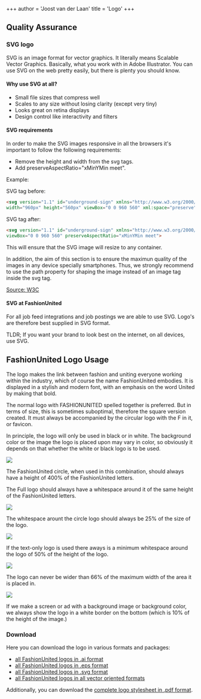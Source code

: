+++
author = 'Joost van der Laan'
title = 'Logo'
+++

## Quality Assurance

### SVG logo

SVG is an image format for vector graphics. It literally means Scalable Vector
Graphics. Basically, what you work with in Adobe Illustrator. You can use SVG on
the web pretty easily, but there is plenty you should know.

#### Why use SVG at all?

- Small file sizes that compress well
- Scales to any size without losing clarity (except very tiny)
- Looks great on retina displays
- Design control like interactivity and filters

#### SVG requirements

In order to make the SVG images responsive in all the browsers it's important to
follow the following requirements:

- Remove the height and width from the svg tags.
- Add preserveAspectRatio="xMinYMin meet".

Example:

SVG tag before:

```html
<svg version="1.1" id="underground-sign" xmlns="http://www.w3.org/2000/svg"
width="960px" height="560px" viewBox="0 0 960 560" xml:space="preserve">
```

SVG tag after:

```html
<svg version="1.1" id="underground-sign" xmlns="http://www.w3.org/2000/svg"
viewBox="0 0 960 560" preserveAspectRatio="xMinYMin meet">
```

This will ensure that the SVG image will resize to any container.

In addition, the aim of this section is to ensure the maximun quality of the
images in any device specially smartphones. Thus, we strongly recommend to use
the path property for shaping the image instead of an image tag inside the svg
tag.

[Source: W3C](https://www.w3.org/TR/SVG/single-page.html#coords-PreserveAspectRatioAttribute)

#### SVG at FashionUnited

For all job feed integrations and job postings we are able to use SVG. Logo's
are therefore best supplied in SVG format.

TLDR; If you want your brand to look best on the internet, on all devices, use
SVG.

## FashionUnited Logo Usage

The logo makes the link between fashion and uniting everyone working within the
industry, which of course the name FashionUnited embodies. It is displayed in a
stylish and modern font, with an emphasis on the word United by making that
bold.

The normal logo with FASHIONUNITED spelled together is preferred. But in terms
of size, this is sometimes suboptimal, therefore the square version created. It
must always be accompanied by the circular logo with the F in it, or favicon.

In principle, the logo will only be used in black or in white. The background
color or the image the logo is placed upon may vary in color, so obviously it
depends on that whether the white or black logo is to be used.

![](https://developer-cdn.fashionunited.com/icon-logo-613x357.jpg)
<br>

The FashionUnited circle, when used in this combination, should always have a
height of 400% of the FashionUnited letters.

The Full logo should always have a whitespace around it of the same height of
the FashionUnited letters.

![](https://developer-cdn.fashionunited.com/icon-270x269.jpg)
<br>

The whitespace arount the circle logo should always be 25% of the size of the
logo.

![](https://developer-cdn.fashionunited.com/logo-572x87.jpg)
<br>

If the text-only logo is used there aways is a minimum whitespace around the
logo of 50% of the height of the logo.

![](https://developer-cdn.fashionunited.com/22-66-22-807x914.jpg)
<br>

The logo can never be wider than 66% of the maximum width of the area it is
placed in.

![](https://developer-cdn.fashionunited.com/onderbalk-802x914.jpg)
<br>

If we make a screen or ad with a background image or background color, we always
show the logo in a white border on the bottom (which is 10% of the height of the
image.)

### Download

Here you can download the logo in various formats and packages:

- [all FashionUnited logos in .ai format](https://developer-cdn.fashionunited.com/FashionUnited-ai-logos.zip)
- [all FashionUnited logos in .eps format](https://developer-cdn.fashionunited.com/FashionUnited-eps-logos.zip)
- [all FashionUnited logos in .svg format](https://developer-cdn.fashionunited.com/FashionUnited-svg-logos.zip)
- [all FashionUnited logos in all vector oriented formats](https://developer-cdn.fashionunited.com/FashionUnited-vector-oriented-logos.zip)

Additionally, you can download the
[complete logo stylesheet in .pdf format](https://developer-cdn.fashionunited.com/styleguide_FU_logo_2021.pdf).
